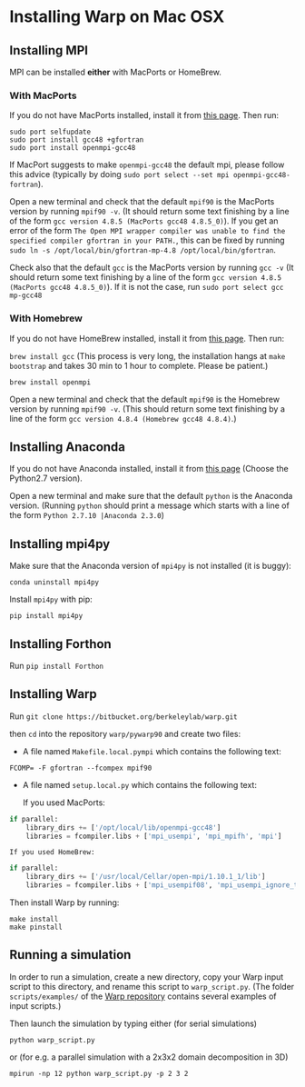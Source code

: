 # Installing Warp on Mac OSX

## Installing MPI

MPI can be installed **either** with MacPorts or HomeBrew.

### With MacPorts

If you do not have MacPorts installed, install it from [this page](https://www.macports.org/install.php). Then run:

```
sudo port selfupdate
sudo port install gcc48 +gfortran
sudo port install openmpi-gcc48
```

If MacPort suggests to make `openmpi-gcc48` the default mpi, please follow this advice (typically by doing ```sudo port select --set mpi openmpi-gcc48-fortran```).

Open a new terminal and check that the default `mpif90` is the MacPorts version by running `mpif90 -v`. (It should return some text finishing by a line of the form `gcc version 4.8.5 (MacPorts gcc48 4.8.5_0)`). If you get an error of the form `The Open MPI wrapper compiler was unable to find the specified compiler gfortran in your PATH.`, this can be fixed by running `sudo ln -s /opt/local/bin/gfortran-mp-4.8 /opt/local/bin/gfortran`.

Check also that the default `gcc` is the MacPorts version by running
`gcc -v` (It should return some text finishing by a line of the form
`gcc version 4.8.5 (MacPorts gcc48 4.8.5_0)`). If it is not the case,
run `sudo port select gcc mp-gcc48`

### With Homebrew

If you do not have HomeBrew installed, install it from [this page](http://brew.sh/). Then run:

```brew install gcc``` (This process is very
long, the installation hangs at `make bootstrap` and takes 30 min to
1 hour to complete. Please be patient.)

```brew install openmpi```

Open a new terminal and check that the default `mpif90` is the Homebrew version by running
`mpif90 -v`. (This should return some text finishing by a line of the form `gcc version 4.8.4 (Homebrew gcc48 4.8.4)`.)

## Installing Anaconda

If you do not have Anaconda installed, install it from [this page](https://www.continuum.io/downloads#_macosx) (Choose the Python2.7 version).

Open a new terminal and make sure that the default `python` is the Anaconda version. (Running `python` should print a message which starts with a line of the form `Python 2.7.10 |Anaconda 2.3.0`)

## Installing mpi4py

Make sure that the Anaconda version of `mpi4py` is not installed (it is buggy):

```conda uninstall mpi4py```

Install `mpi4py` with pip:

`pip install mpi4py`

## Installing Forthon

Run `pip install Forthon`

## Installing Warp

Run ```git clone https://bitbucket.org/berkeleylab/warp.git```

then `cd` into the repository `warp/pywarp90` and create two files:

- A file named `Makefile.local.pympi` which contains the following text:

```FCOMP= -F gfortran --fcompex mpif90```

- A file named `setup.local.py` which contains the following text:

    If you used MacPorts:
```python
if parallel:
	library_dirs += ['/opt/local/lib/openmpi-gcc48']
	libraries = fcompiler.libs + ['mpi_usempi', 'mpi_mpifh', 'mpi']
```

    If you used HomeBrew:
```python
if parallel:
    library_dirs += ['/usr/local/Cellar/open-mpi/1.10.1_1/lib']
    libraries = fcompiler.libs + ['mpi_usempif08', 'mpi_usempi_ignore_tkr', 'mpi_mpifh', 'mpi']
```

Then install Warp by running:
```
make install
make pinstall
```

## Running a simulation

In order to run a simulation, create a new directory,
copy your Warp input script to this directory, and rename this script
to `warp_script.py`. (The folder `scripts/examples/` of the
[Warp repository](https://bitbucket.org/berkeleylab/warp/src) contains
several examples of input scripts.)

Then launch the simulation by typing either (for serial simulations)
```
python warp_script.py
```
or (for e.g. a parallel simulation with a 2x3x2 domain decomposition in 3D)
```
mpirun -np 12 python warp_script.py -p 2 3 2
```

